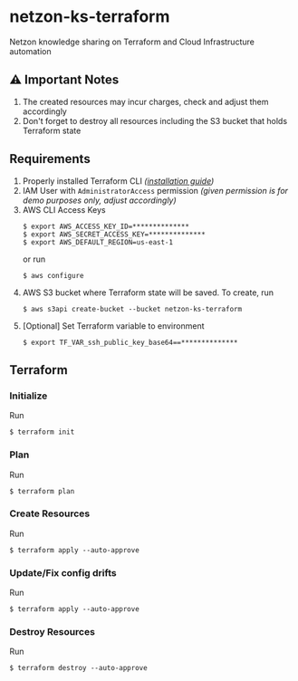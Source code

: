 # netzon-ks-terraform
Netzon knowledge sharing on Terraform and Cloud Infrastructure automation

## :warning: Important Notes
1. The created resources may incur charges, check and adjust them accordingly
2. Don't forget to destroy all resources including the S3 bucket that holds Terraform state

## Requirements
1. Properly installed Terraform CLI *([installation guide](https://learn.hashicorp.com/tutorials/terraform/install-cli))*
1. IAM User with `AdministratorAccess` permission *(given permission is for demo purposes only, adjust accordingly)*
1. AWS CLI Access Keys
    ```shell
    $ export AWS_ACCESS_KEY_ID=**************
    $ export AWS_SECRET_ACCESS_KEY=**************
    $ export AWS_DEFAULT_REGION=us-east-1
    ```
    or run
    ```shell
    $ aws configure
    ```
1. AWS S3 bucket where Terraform state will be saved. To create, run
    ```shell
    $ aws s3api create-bucket --bucket netzon-ks-terraform
    ```
1. [Optional] Set Terraform variable to environment
    ```shell
    $ export TF_VAR_ssh_public_key_base64==**************
    ```

## Terraform

### Initialize
Run
```shell
$ terraform init
```

### Plan
Run
```shell
$ terraform plan
```

### Create Resources
Run
```shell
$ terraform apply --auto-approve
```

### Update/Fix config drifts
Run
```shell
$ terraform apply --auto-approve
```

### Destroy Resources
Run
```shell
$ terraform destroy --auto-approve
```
